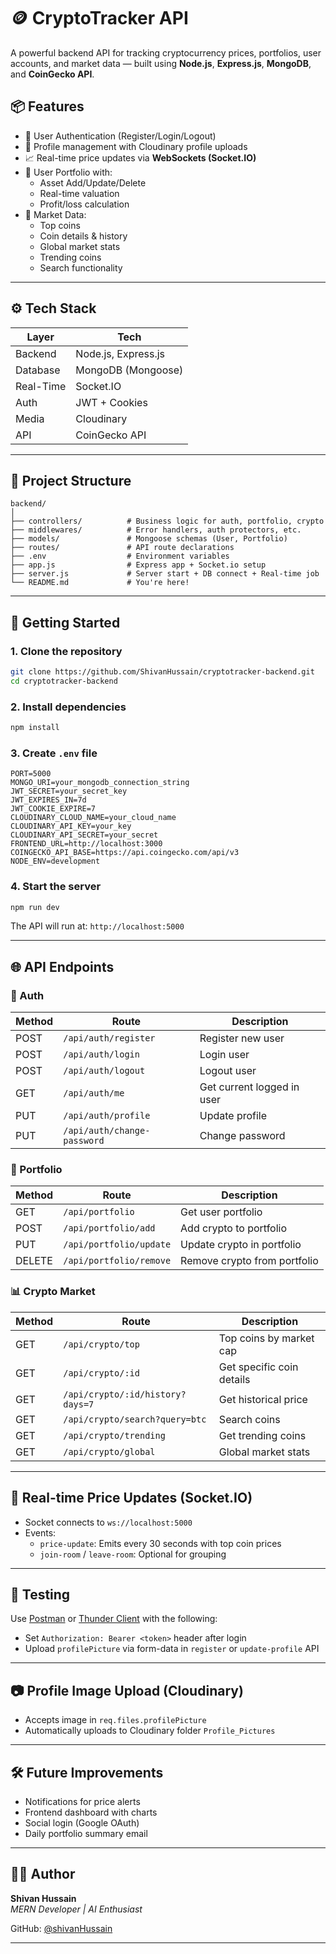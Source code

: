 # 🪙 CryptoTracker API

A powerful backend API for tracking cryptocurrency prices, portfolios, user accounts, and market data — built using **Node.js**, **Express.js**, **MongoDB**, and **CoinGecko API**.



## 📦 Features

- 🔐 User Authentication (Register/Login/Logout)
- 👤 Profile management with Cloudinary profile uploads
- 📈 Real-time price updates via **WebSockets (Socket.IO)**
- 💼 User Portfolio with:
  - Asset Add/Update/Delete
  - Real-time valuation
  - Profit/loss calculation
- 🔎 Market Data:
  - Top coins
  - Coin details & history
  - Global market stats
  - Trending coins
  - Search functionality

---

## ⚙️ Tech Stack

| Layer     | Tech |
|-----------|------|
| Backend   | Node.js, Express.js |
| Database  | MongoDB (Mongoose) |
| Real-Time | Socket.IO |
| Auth      | JWT + Cookies |
| Media     | Cloudinary |
| API       | CoinGecko API |

---

## 📁 Project Structure

```
backend/
│
├── controllers/          # Business logic for auth, portfolio, crypto
├── middlewares/          # Error handlers, auth protectors, etc.
├── models/               # Mongoose schemas (User, Portfolio)
├── routes/               # API route declarations
├── .env                  # Environment variables
├── app.js                # Express app + Socket.io setup
├── server.js             # Server start + DB connect + Real-time job
└── README.md             # You're here!
```

---

## 🚀 Getting Started

### 1. Clone the repository

```bash
git clone https://github.com/ShivanHussain/cryptotracker-backend.git
cd cryptotracker-backend
```

### 2. Install dependencies

```bash
npm install
```

### 3. Create `.env` file

```env
PORT=5000
MONGO_URI=your_mongodb_connection_string
JWT_SECRET=your_secret_key
JWT_EXPIRES_IN=7d
JWT_COOKIE_EXPIRE=7
CLOUDINARY_CLOUD_NAME=your_cloud_name
CLOUDINARY_API_KEY=your_key
CLOUDINARY_API_SECRET=your_secret
FRONTEND_URL=http://localhost:3000
COINGECKO_API_BASE=https://api.coingecko.com/api/v3
NODE_ENV=development
```

### 4. Start the server

```bash
npm run dev
```

The API will run at: `http://localhost:5000`

---

## 🌐 API Endpoints

### 🔐 Auth

| Method | Route | Description |
|--------|-------|-------------|
| POST | `/api/auth/register` | Register new user |
| POST | `/api/auth/login` | Login user |
| POST | `/api/auth/logout` | Logout user |
| GET  | `/api/auth/me` | Get current logged in user |
| PUT  | `/api/auth/profile` | Update profile |
| PUT  | `/api/auth/change-password` | Change password |

### 💼 Portfolio

| Method | Route | Description |
|--------|-------|-------------|
| GET | `/api/portfolio` | Get user portfolio |
| POST | `/api/portfolio/add` | Add crypto to portfolio |
| PUT | `/api/portfolio/update` | Update crypto in portfolio |
| DELETE | `/api/portfolio/remove` | Remove crypto from portfolio |

### 📊 Crypto Market

| Method | Route | Description |
|--------|-------|-------------|
| GET | `/api/crypto/top` | Top coins by market cap |
| GET | `/api/crypto/:id` | Get specific coin details |
| GET | `/api/crypto/:id/history?days=7` | Get historical price |
| GET | `/api/crypto/search?query=btc` | Search coins |
| GET | `/api/crypto/trending` | Get trending coins |
| GET | `/api/crypto/global` | Global market stats |

---

## 🔄 Real-time Price Updates (Socket.IO)

- Socket connects to `ws://localhost:5000`
- Events:
  - `price-update`: Emits every 30 seconds with top coin prices
  - `join-room` / `leave-room`: Optional for grouping

---

## 🧪 Testing

Use [Postman](https://www.postman.com/) or [Thunder Client](https://www.thunderclient.com/) with the following:
- Set `Authorization: Bearer <token>` header after login
- Upload `profilePicture` via form-data in `register` or `update-profile` API

---

## 📷 Profile Image Upload (Cloudinary)

- Accepts image in `req.files.profilePicture`
- Automatically uploads to Cloudinary folder `Profile_Pictures`

---

## 🛠️ Future Improvements

- Notifications for price alerts
- Frontend dashboard with charts
- Social login (Google OAuth)
- Daily portfolio summary email

---

## 👨‍💻 Author

**Shivan Hussain**  
_MERN Developer | AI Enthusiast_

GitHub: [@shivanHussain](https://github.com/shivankhan)

---

